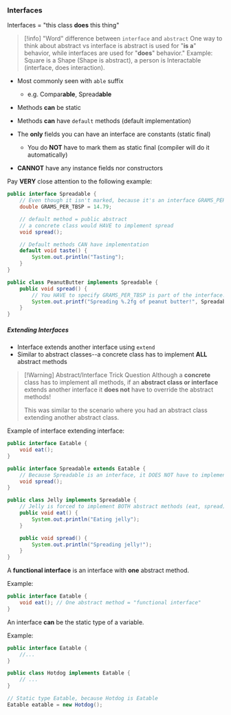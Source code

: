 ### Interfaces 
Interfaces = "this class **does** this thing"

> [!info] "Word" difference between `interface` and `abstract`
> One way to think about abstract vs interface is abstract is used for "**is a**" behavior, while interfaces are used for "**does**" behavior." Example: Square is a Shape (Shape is abstract), a person is Interactable (interface, does interaction).

- Most commonly seen with `able` suffix
	- e.g. Compar**able**, Spread**able**

- Methods **can** be static
- Methods **can** have `default` methods (default implementation)
- The **only** fields you can have an interface are constants (static final)
	- You do **NOT** have to mark them as static final (compiler will do it automatically)
- **CANNOT** have any instance fields nor constructors

Pay **VERY** close attention to the following example:
```java
public interface Spreadable {
	// Even though it isn't marked, because it's an interface GRAMS_PER_TBSP is public static final 
	double GRAMS_PER_TBSP = 14.79;

	// default method = public abstract
	// a concrete class would HAVE to implement spread
	void spread();

	// Default methods CAN have implementation
	default void taste() {
		System.out.println("Tasting");
	}
}

public class PeanutButter implements Spreadable {
	public void spread() {
		// You HAVE to specify GRAMS_PER_TBSP is part of the interface!
		System.out.printf("Spreading %.2fg of peanut butter!", Spreadable.GRAMS_PER_TBSP)
	}
}
```

##### Extending Interfaces
- Interface extends another interface using `extend`
- Similar to abstract classes--a concrete class has to implement **ALL** abstract methods

> [!Warning] Abstract/Interface Trick Question
> Although a **concrete** class has to implement all methods, if an **abstract class or interface** extends another interface it **does not** have to override the abstract methods!
> 
> This was similar to the scenario where you had an abstract class extending another abstract class.

Example of interface extending interface:
```java
public interface Eatable {
	void eat();
}

public interface Spreadable extends Eatable {
	// Because Spreadable is an interface, it DOES NOT have to implement eat
	void spread();
}

public class Jelly implements Spreadable {
	// Jelly is forced to implement BOTH abstract methods (eat, spread)
	public void eat() {
		System.out.println("Eating jelly");	
	}

	public void spread() {
		System.out.println("Spreading jelly!");
	}
}
```


A **functional interface** is an interface with **one** abstract method.

Example:
```java
public interface Eatable {
	void eat(); // One abstract method = "functional interface"
}
```

An interface **can** be the static type of a variable.

Example:
```java
public interface Eatable { 
	//... 
}

public class Hotdog implements Eatable {
	// ...
}

// Static type Eatable, because Hotdog is Eatable
Eatable eatable = new Hotdog();
```
